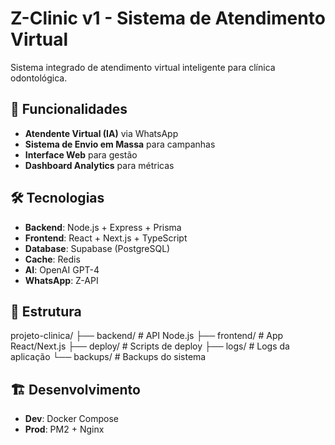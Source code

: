 # Z-Clinic v1 - Sistema de Atendimento Virtual

Sistema integrado de atendimento virtual inteligente para clínica odontológica.

## 🚀 Funcionalidades

- **Atendente Virtual (IA)** via WhatsApp
- **Sistema de Envio em Massa** para campanhas
- **Interface Web** para gestão
- **Dashboard Analytics** para métricas

## 🛠️ Tecnologias

- **Backend**: Node.js + Express + Prisma
- **Frontend**: React + Next.js + TypeScript
- **Database**: Supabase (PostgreSQL)
- **Cache**: Redis
- **AI**: OpenAI GPT-4
- **WhatsApp**: Z-API

## 📁 Estrutura
projeto-clinica/
├── backend/          # API Node.js
├── frontend/         # App React/Next.js
├── deploy/           # Scripts de deploy
├── logs/             # Logs da aplicação
└── backups/          # Backups do sistema

## 🏗️ Desenvolvimento

- **Dev**: Docker Compose
- **Prod**: PM2 + Nginx

